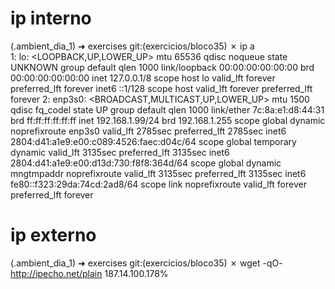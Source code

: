 # ip interno

(.ambient_dia_1) ➜  exercises git:(exercicios/bloco35) ✗ ip a        
1: lo: <LOOPBACK,UP,LOWER_UP> mtu 65536 qdisc noqueue state UNKNOWN group default qlen 1000
    link/loopback 00:00:00:00:00:00 brd 00:00:00:00:00:00
    inet 127.0.0.1/8 scope host lo
       valid_lft forever preferred_lft forever
    inet6 ::1/128 scope host 
       valid_lft forever preferred_lft forever
2: enp3s0: <BROADCAST,MULTICAST,UP,LOWER_UP> mtu 1500 qdisc fq_codel state UP group default qlen 1000
    link/ether 7c:8a:e1:d8:44:31 brd ff:ff:ff:ff:ff:ff
    inet 192.168.1.99/24 brd 192.168.1.255 scope global dynamic noprefixroute enp3s0
       valid_lft 2785sec preferred_lft 2785sec
    inet6 2804:d41:a1e9:e00:c089:4526:faec:d04c/64 scope global temporary dynamic 
       valid_lft 3135sec preferred_lft 3135sec
    inet6 2804:d41:a1e9:e00:d13d:730:f8f8:364d/64 scope global dynamic mngtmpaddr noprefixroute 
       valid_lft 3135sec preferred_lft 3135sec
    inet6 fe80::f323:29da:74cd:2ad8/64 scope link noprefixroute 
       valid_lft forever preferred_lft forever


# ip externo

(.ambient_dia_1) ➜  exercises git:(exercicios/bloco35) ✗ wget -qO- http://ipecho.net/plain
187.14.100.178%